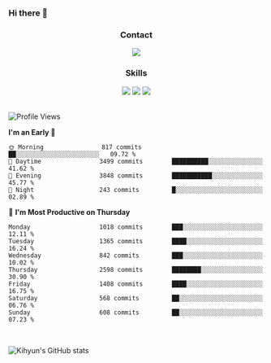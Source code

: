 ### Hi there 👋

<!--
**Key5771/Key5771** is a ✨ _special_ ✨ repository because its `README.md` (this file) appears on your GitHub profile.

Here are some ideas to get you started:

- 🔭 I’m currently working on ...
- 🌱 I’m currently learning ...
- 👯 I’m looking to collaborate on ...
- 🤔 I’m looking for help with ...
- 💬 Ask me about ...
- 📫 How to reach me: ...
- 😄 Pronouns: ...
- ⚡ Fun fact: ...
-->

<h3 align="center">Contact</h3>
<div align="center">
  <a href="mailto:ksj57715@gmail.com"><img src="https://img.shields.io/badge/Gmail-D14836?style=for-the-badge&logo=gmail&logoColor=white"/></a>
</div>

<h3 align="center">Skills</h3>
<div align="center">
  <img src="https://img.shields.io/badge/iOS-000000?style=for-the-badge&logo=ios&logoColor=white"/>
  <img src="https://img.shields.io/badge/Swift-FA7343?style=for-the-badge&logo=swift&logoColor=white"/>
  <img src="https://img.shields.io/badge/Xcode-007ACC?style=for-the-badge&logo=Xcode&logoColor=white"/>
</div>

<br>

<!--START_SECTION:waka-->
![Profile Views](http://img.shields.io/badge/Profile%20Views-4-blue)

**I'm an Early 🐤** 

```text
🌞 Morning                817 commits         ██░░░░░░░░░░░░░░░░░░░░░░░   09.72 % 
🌆 Daytime                3499 commits        ██████████░░░░░░░░░░░░░░░   41.62 % 
🌃 Evening                3848 commits        ███████████░░░░░░░░░░░░░░   45.77 % 
🌙 Night                  243 commits         █░░░░░░░░░░░░░░░░░░░░░░░░   02.89 % 
```
📅 **I'm Most Productive on Thursday** 

```text
Monday                   1018 commits        ███░░░░░░░░░░░░░░░░░░░░░░   12.11 % 
Tuesday                  1365 commits        ████░░░░░░░░░░░░░░░░░░░░░   16.24 % 
Wednesday                842 commits         ███░░░░░░░░░░░░░░░░░░░░░░   10.02 % 
Thursday                 2598 commits        ████████░░░░░░░░░░░░░░░░░   30.90 % 
Friday                   1408 commits        ████░░░░░░░░░░░░░░░░░░░░░   16.75 % 
Saturday                 568 commits         ██░░░░░░░░░░░░░░░░░░░░░░░   06.76 % 
Sunday                   608 commits         ██░░░░░░░░░░░░░░░░░░░░░░░   07.23 % 
```



<!--END_SECTION:waka-->

<br>


![Kihyun's GitHub stats](https://github-readme-stats.vercel.app/api?username=key5771&show_icons=true&theme=radical)
